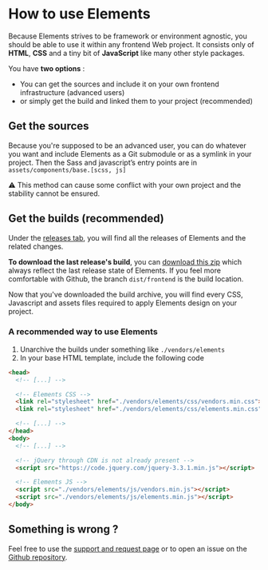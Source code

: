 # How to use Elements

Because Elements strives to be framework or environment agnostic, you should be able to use it within any frontend Web project. It consists only of **HTML**, **CSS** and a tiny bit of **JavaScript** like many other style packages.

You have **two options** :
- You can get the sources and include it on your own frontend infrastructure (advanced users)
- or simply get the build and linked them to your project (recommended)

## Get the sources

Because you're supposed to be an advanced user, you can do whatever you want and include Elements as a Git submodule or as a symlink in your project. Then the Sass and javascript’s entry points are in `assets/components/base.[scss, js]`

⚠️ This method can cause some conflict with your own project and the stability cannot be ensured.

## Get the builds (recommended)

Under the [releases tab](https://github.com/epfl-si/elements/releases), you will find all the releases of Elements and the related changes.

**To download the last release's build**, you can [download this zip](https://github.com/epfl-si/elements/archive/dist/frontend.zip) which always reflect the last release state of Elements. If you feel more comfortable with Github, the branch `dist/frontend` is the build location.

Now that you've downloaded the build archive, you will find every CSS, Javascript and assets files required to apply Elements design on your project.

### A recommended way to use Elements

1. Unarchive the builds under something like `./vendors/elements`
2. In your base HTML template, include the following code
  ```html
  <head>
    <!-- [...] -->

    <!-- Elements CSS -->
    <link rel="stylesheet" href="./vendors/elements/css/vendors.min.css">
    <link rel="stylesheet" href="./vendors/elements/css/elements.min.css">

    <!-- [...] -->
  </head>
  <body>
    <!-- [...] -->

    <!-- jQuery through CDN is not already present -->
    <script src="https://code.jquery.com/jquery-3.3.1.min.js"></script>

    <!-- Elements JS -->
    <script src="./vendors/elements/js/vendors.min.js"></script>
    <script src="./vendors/elements/js/elements.min.js"></script>
  </body>
  ```

## Something is wrong ?

Feel free to use the [support and request page](#/doc/contribute--support-and-request.html) or to open an issue on the [Github repository](https://github.com/epfl-si/elements/issues).

